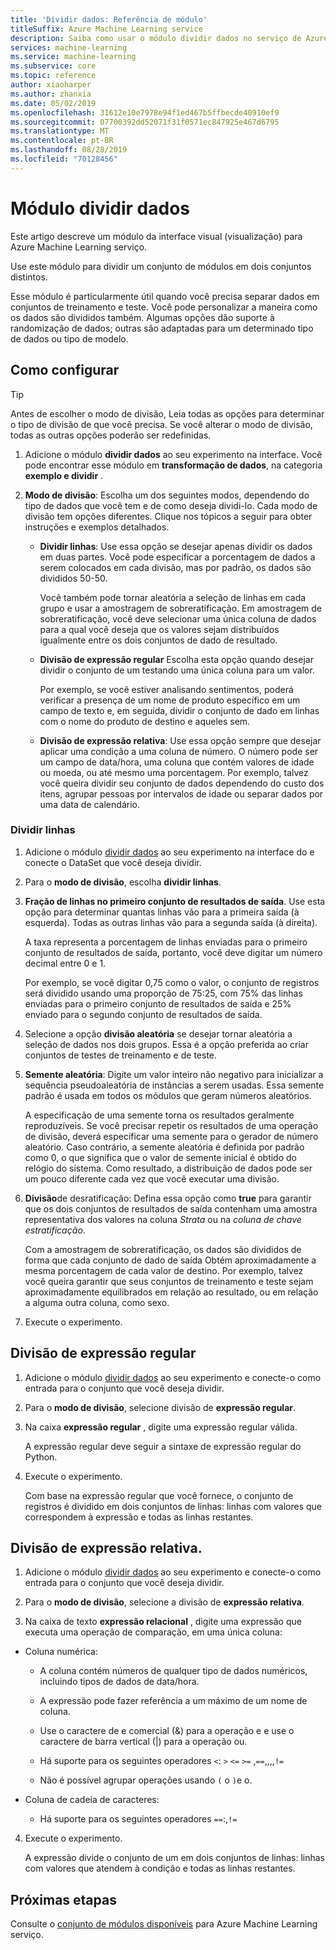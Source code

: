 ```yaml
---
title: 'Dividir dados: Referência de módulo'
titleSuffix: Azure Machine Learning service
description: Saiba como usar o módulo dividir dados no serviço de Azure Machine Learning para dividir um conjunto em dois conjuntos distintos.
services: machine-learning
ms.service: machine-learning
ms.subservice: core
ms.topic: reference
author: xiaoharper
ms.author: zhanxia
ms.date: 05/02/2019
ms.openlocfilehash: 31612e10e7978e94f1ed467b5ffbecde40910ef9
ms.sourcegitcommit: 07700392dd52071f31f0571ec847925e467d6795
ms.translationtype: MT
ms.contentlocale: pt-BR
ms.lasthandoff: 08/28/2019
ms.locfileid: "70128456"
---
```

# <a name="split-data-module"></a>Módulo dividir dados

Este artigo descreve um módulo da interface visual (visualização) para Azure Machine Learning serviço.

Use este módulo para dividir um conjunto de módulos em dois conjuntos distintos.

Esse módulo é particularmente útil quando você precisa separar dados em conjuntos de treinamento e teste. Você pode personalizar a maneira como os dados são divididos também. Algumas opções dão suporte à randomização de dados; outras são adaptadas para um determinado tipo de dados ou tipo de modelo.

## <a name="how-to-configure"></a>Como configurar

> [!TIP]
> Antes de escolher o modo de divisão, Leia todas as opções para determinar o tipo de divisão de que você precisa.
> Se você alterar o modo de divisão, todas as outras opções poderão ser redefinidas.

1. Adicione o módulo **dividir dados** ao seu experimento na interface. Você pode encontrar esse módulo em **transformação de dados**, na categoria **exemplo e dividir** .

2. **Modo de divisão**: Escolha um dos seguintes modos, dependendo do tipo de dados que você tem e de como deseja dividi-lo. Cada modo de divisão tem opções diferentes. Clique nos tópicos a seguir para obter instruções e exemplos detalhados. 

    - **Dividir linhas**: Use essa opção se desejar apenas dividir os dados em duas partes. Você pode especificar a porcentagem de dados a serem colocados em cada divisão, mas por padrão, os dados são divididos 50-50.

        Você também pode tornar aleatória a seleção de linhas em cada grupo e usar a amostragem de sobreratificação. Em amostragem de sobreratificação, você deve selecionar uma única coluna de dados para a qual você deseja que os valores sejam distribuídos igualmente entre os dois conjuntos de dado de resultado.  

    - **Divisão de expressão regular**  Escolha esta opção quando desejar dividir o conjunto de um testando uma única coluna para um valor.

        Por exemplo, se você estiver analisando sentimentos, poderá verificar a presença de um nome de produto específico em um campo de texto e, em seguida, dividir o conjunto de dado em linhas com o nome do produto de destino e aqueles sem.

    - **Divisão de expressão relativa**:  Use essa opção sempre que desejar aplicar uma condição a uma coluna de número. O número pode ser um campo de data/hora, uma coluna que contém valores de idade ou moeda, ou até mesmo uma porcentagem. Por exemplo, talvez você queira dividir seu conjunto de dados dependendo do custo dos itens, agrupar pessoas por intervalos de idade ou separar dados por uma data de calendário.

### <a name="split-rows"></a>Dividir linhas
1.  Adicione o módulo [dividir dados](./split-data.md) ao seu experimento na interface do e conecte o DataSet que você deseja dividir.
  
2.  Para o **modo de divisão**, escolha **dividir linhas**. 

3.  **Fração de linhas no primeiro conjunto de resultados de saída**. Use esta opção para determinar quantas linhas vão para a primeira saída (à esquerda). Todas as outras linhas vão para a segunda saída (à direita).

    A taxa representa a porcentagem de linhas enviadas para o primeiro conjunto de resultados de saída, portanto, você deve digitar um número decimal entre 0 e 1.
     
     Por exemplo, se você digitar 0,75 como o valor, o conjunto de registros será dividido usando uma proporção de 75:25, com 75% das linhas enviadas para o primeiro conjunto de resultados de saída e 25% enviado para o segundo conjunto de resultados de saída.
  
4. Selecione a opção **divisão aleatória** se desejar tornar aleatória a seleção de dados nos dois grupos. Essa é a opção preferida ao criar conjuntos de testes de treinamento e de teste.

5.  **Semente aleatória**: Digite um valor inteiro não negativo para inicializar a sequência pseudoaleatória de instâncias a serem usadas. Essa semente padrão é usada em todos os módulos que geram números aleatórios. 

     A especificação de uma semente torna os resultados geralmente reproduzíveis. Se você precisar repetir os resultados de uma operação de divisão, deverá especificar uma semente para o gerador de número aleatório. Caso contrário, a semente aleatória é definida por padrão como 0, o que significa que o valor de semente inicial é obtido do relógio do sistema. Como resultado, a distribuição de dados pode ser um pouco diferente cada vez que você executar uma divisão. 

6. **Divisão**de desratificação: Defina essa opção como **true** para garantir que os dois conjuntos de resultados de saída contenham uma amostra representativa dos valores na coluna *Strata* ou na *coluna de chave estratificação*. 

    Com a amostragem de sobreratificação, os dados são divididos de forma que cada conjunto de dado de saída Obtém aproximadamente a mesma porcentagem de cada valor de destino. Por exemplo, talvez você queira garantir que seus conjuntos de treinamento e teste sejam aproximadamente equilibrados em relação ao resultado, ou em relação a alguma outra coluna, como sexo.

7. Execute o experimento.


## <a name="regular-expression-split"></a>Divisão de expressão regular

1.  Adicione o módulo [dividir dados](./split-data.md) ao seu experimento e conecte-o como entrada para o conjunto que você deseja dividir.  
  
2.  Para o **modo de divisão**, selecione divisão de **expressão regular**.

3. Na caixa **expressão regular** , digite uma expressão regular válida. 
  
   A expressão regular deve seguir a sintaxe de expressão regular do Python.


4. Execute o experimento.

    Com base na expressão regular que você fornece, o conjunto de registros é dividido em dois conjuntos de linhas: linhas com valores que correspondem à expressão e todas as linhas restantes. 

## <a name="relative-expression-split"></a>Divisão de expressão relativa.

1. Adicione o módulo [dividir dados](./split-data.md) ao seu experimento e conecte-o como entrada para o conjunto que você deseja dividir.
  
2. Para o **modo de divisão**, selecione a divisão de **expressão relativa**.
  
3. Na caixa de texto **expressão relacional** , digite uma expressão que executa uma operação de comparação, em uma única coluna:


 - Coluna numérica:
    - A coluna contém números de qualquer tipo de dados numéricos, incluindo tipos de dados de data/hora.

    - A expressão pode fazer referência a um máximo de um nome de coluna.

    - Use o caractere de e comercial (&) para a operação e e use o caractere de barra vertical (|) para a operação ou.

    - Há suporte para os seguintes operadores `<`: `>` `<=` `>=` ,`==`,,,,`!=`

    - Não é possível agrupar operações usando `(` o `)`e o.

 - Coluna de cadeia de caracteres: 
    - Há suporte para os seguintes operadores `==`:,`!=`



4. Execute o experimento.

    A expressão divide o conjunto de um em dois conjuntos de linhas: linhas com valores que atendem à condição e todas as linhas restantes.

## <a name="next-steps"></a>Próximas etapas

Consulte o [conjunto de módulos disponíveis](module-reference.md) para Azure Machine Learning serviço. 